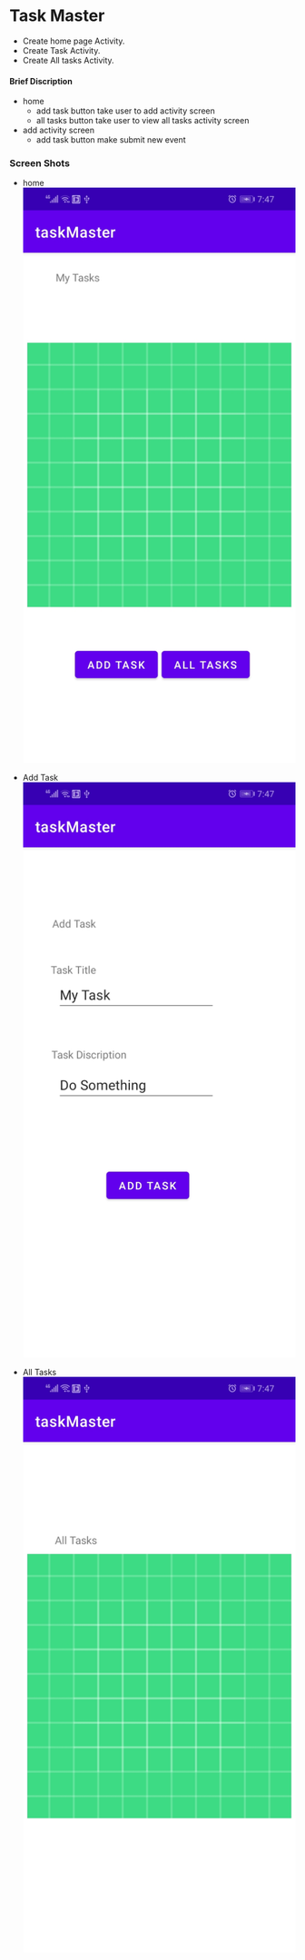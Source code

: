 # Task Master 
* Create home page Activity.
* Create Task Activity.
* Create All tasks Activity.

#### Brief Discription
* home
  * add task button take user to add activity screen
  * all tasks button take user to view all tasks activity screen
* add activity screen
  * add task button make submit new event


### Screen Shots
  * home
  ![home](/screenshots/Home_Activity.jpeg)

  * Add Task
  ![home](/screenshots/add_task.jpeg)

  * All Tasks
  ![home](/screenshots/all_tasks.jpeg)